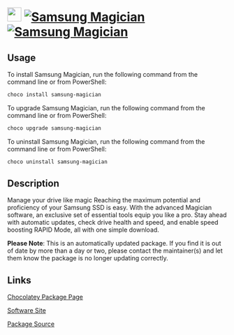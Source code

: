 ﻿# <img src="https://cdn.jsdelivr.net/gh/mkevenaar/chocolatey-packages@e1ad9513cb5d8d6c79ce23c9023f141ac1b8df2d/icons/samsung-magician.png" width="32" height="32"/> [![Samsung Magician](https://img.shields.io/chocolatey/v/samsung-magician.svg?label=Samsung+Magician)](https://community.chocolatey.org/packages/samsung-magician) [![Samsung Magician](https://img.shields.io/chocolatey/dt/samsung-magician.svg)](https://community.chocolatey.org/packages/samsung-magician)

## Usage

To install Samsung Magician, run the following command from the command line or from PowerShell:

```powershell
choco install samsung-magician
```

To upgrade Samsung Magician, run the following command from the command line or from PowerShell:

```powershell
choco upgrade samsung-magician
```

To uninstall Samsung Magician, run the following command from the command line or from PowerShell:

```powershell
choco uninstall samsung-magician
```

## Description

Manage your drive like magic
Reaching the maximum potential and proficiency of your Samsung SSD is easy. With the advanced Magician software, an exclusive set of essential tools equip you like a pro. Stay ahead with automatic updates, check drive health and speed, and enable speed boosting RAPID Mode, all with one simple download.

**Please Note**: This is an automatically updated package. If you find it is
out of date by more than a day or two, please contact the maintainer(s) and
let them know the package is no longer updating correctly.


## Links

[Chocolatey Package Page](https://community.chocolatey.org/packages/samsung-magician)

[Software Site](https://www.samsung.com/semiconductor/minisite/ssd/product/consumer/magician/)

[Package Source](https://github.com/mkevenaar/chocolatey-packages/tree/master/automatic/samsung-magician)

